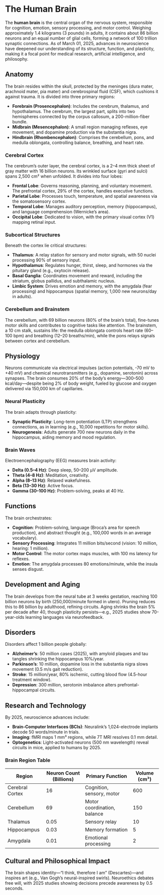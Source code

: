 # The Human Brain

The **human brain** is the central organ of the nervous system, responsible for cognition, emotion, sensory processing, and motor control. Weighing approximately 1.4 kilograms (3 pounds) in adults, it contains about 86 billion neurons and an equal number of glial cells, forming a network of 100 trillion synaptic connections. As of March 01, 2025, advances in neuroscience have deepened our understanding of its structure, function, and plasticity, making it a focal point for medical research, artificial intelligence, and philosophy.

## Anatomy

The brain resides within the skull, protected by the meninges (dura mater, arachnoid mater, pia mater) and cerebrospinal fluid (CSF), which cushions it against trauma. It is divided into three primary regions:

- **Forebrain (Prosencephalon)**: Includes the cerebrum, thalamus, and hypothalamus. The cerebrum, the largest part, splits into two hemispheres connected by the corpus callosum, a 200-million-fiber bundle.
- **Midbrain (Mesencephalon)**: A small region managing reflexes, eye movement, and dopamine production via the substantia nigra.
- **Hindbrain (Rhombencephalon)**: Comprises the cerebellum, pons, and medulla oblongata, controlling balance, breathing, and heart rate.

### Cerebral Cortex

The cerebrum’s outer layer, the cerebral cortex, is a 2–4 mm thick sheet of gray matter with 16 billion neurons. Its wrinkled surface (gyri and sulci) spans 2,500 cm² when unfolded. It divides into four lobes:
- **Frontal Lobe**: Governs reasoning, planning, and voluntary movement. The prefrontal cortex, 29% of the cortex, handles executive functions.
- **Parietal Lobe**: Processes touch, temperature, and spatial awareness via the somatosensory cortex.
- **Temporal Lobe**: Manages auditory perception, memory (hippocampus), and language comprehension (Wernicke’s area).
- **Occipital Lobe**: Dedicated to vision, with the primary visual cortex (V1) mapping retinal input.

### Subcortical Structures

Beneath the cortex lie critical structures:
- **Thalamus**: A relay station for sensory and motor signals, with 50 nuclei processing 90% of sensory input.
- **Hypothalamus**: Regulates hunger, thirst, sleep, and hormones via the pituitary gland (e.g., oxytocin release).
- **Basal Ganglia**: Coordinates movement and reward, including the striatum, globus pallidus, and subthalamic nucleus.
- **Limbic System**: Drives emotion and memory, with the amygdala (fear processing) and hippocampus (spatial memory, 1,000 new neurons/day in adults).

### Cerebellum and Brainstem

The cerebellum, with 69 billion neurons (80% of the brain’s total), fine-tunes motor skills and contributes to cognitive tasks like attention. The brainstem, a 10 cm stalk, sustains life: the medulla oblongata controls heart rate (60–100 bpm) and breathing (12–20 breaths/min), while the pons relays signals between cortex and cerebellum.

## Physiology

Neurons communicate via electrical impulses (action potentials, -70 mV to +40 mV) and chemical neurotransmitters (e.g., dopamine, serotonin) across synapses. The brain consumes 20% of the body’s energy—300–500 kcal/day—despite being 2% of body weight, fueled by glucose and oxygen delivered via 150,000 km of capillaries.

### Neural Plasticity

The brain adapts through plasticity:
- **Synaptic Plasticity**: Long-term potentiation (LTP) strengthens connections, as in learning (e.g., 10,000 repetitions for motor skills).
- **Neurogenesis**: Adults generate 700 new neurons daily in the hippocampus, aiding memory and mood regulation.

### Brain Waves

Electroencephalography (EEG) measures brain activity:
- **Delta (0.5–4 Hz)**: Deep sleep, 50–200 µV amplitude.
- **Theta (4–8 Hz)**: Meditation, creativity.
- **Alpha (8–13 Hz)**: Relaxed wakefulness.
- **Beta (13–30 Hz)**: Active focus.
- **Gamma (30–100 Hz)**: Problem-solving, peaks at 40 Hz.

## Functions

The brain orchestrates:
- **Cognition**: Problem-solving, language (Broca’s area for speech production), and abstract thought (e.g., 100,000 words in an average vocabulary).
- **Sensory Processing**: Integrates 11 million bits/second (vision: 10 million, hearing: 1 million).
- **Motor Control**: The motor cortex maps muscles, with 100 ms latency for reflexes.
- **Emotion**: The amygdala processes 80 emotions/minute, while the insula senses disgust.

## Development and Aging

The brain develops from the neural tube at 3 weeks gestation, reaching 100 billion neurons by birth (250,000/minute formed in utero). Pruning reduces this to 86 billion by adulthood, refining circuits. Aging shrinks the brain 5% per decade after 40, though plasticity persists—e.g., 2025 studies show 70-year-olds learning languages via neurofeedback.

## Disorders

Disorders affect 1 billion people globally:
- **Alzheimer’s**: 50 million cases (2025), with amyloid plaques and tau tangles shrinking the hippocampus 10%/year.
- **Parkinson’s**: 10 million, dopamine loss in the substantia nigra slows movement (0.5 m/s gait reduction).
- **Stroke**: 15 million/year, 80% ischemic, cutting blood flow (4.5-hour treatment window).
- **Depression**: 300 million, serotonin imbalance alters prefrontal-hippocampal circuits.

## Research and Technology

By 2025, neuroscience advances include:
- **Brain-Computer Interfaces (BCIs)**: Neuralink’s 1,024-electrode implants decode 50 words/minute in trials.
- **Imaging**: fMRI maps 1 mm³ regions, while 7T MRI resolves 0.1 mm detail.
- **Optogenetics**: Light-activated neurons (500 nm wavelength) reveal circuits in mice, applied to humans by 2025.

### Brain Region Table

| Region            | Neuron Count (Billions) | Primary Function                     | Volume (cm³) |
|-------------------|-------------------------|--------------------------------------|--------------|
| Cerebral Cortex   | 16                      | Cognition, sensory, motor            | 600          |
| Cerebellum        | 69                      | Motor coordination, balance          | 150          |
| Thalamus          | 0.05                    | Sensory relay                        | 10           |
| Hippocampus       | 0.03                    | Memory formation                     | 5            |
| Amygdala          | 0.01                    | Emotional processing                 | 2            |

## Cultural and Philosophical Impact

The brain shapes identity—“I think, therefore I am” (Descartes)—and inspires art (e.g., Van Gogh’s neural-inspired swirls). Neuroethics debates free will, with 2025 studies showing decisions precede awareness by 0.5 seconds.
